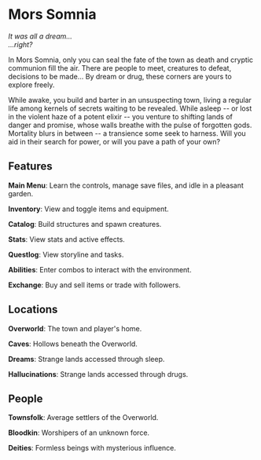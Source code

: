 Mors Somnia
===========

*It was all a dream...*
<br />
*...right?*

In Mors Somnia, only you can seal the fate of the town as death and cryptic communion fill the air. There are people to meet, creatures to defeat, decisions to be made... By dream or drug, these corners are yours to explore freely.

While awake, you build and barter in an unsuspecting town, living a regular life among kernels of secrets waiting to be revealed. While asleep -- or lost in the violent haze of a potent elixir -- you venture to shifting lands of danger and promise, whose walls breathe with the pulse of forgotten gods. Mortality blurs in between -- a transience some seek to harness. Will you aid in their search for power, or will you pave a path of your own?

Features
--------

**Main Menu**: Learn the controls, manage save files, and idle in a pleasant garden.

**Inventory**: View and toggle items and equipment.

**Catalog**: Build structures and spawn creatures.

**Stats**: View stats and active effects.

**Questlog**: View storyline and tasks.

**Abilities**: Enter combos to interact with the environment.

**Exchange**: Buy and sell items or trade with followers.

Locations
---------

**Overworld**: The town and player's home.

**Caves**: Hollows beneath the Overworld.

**Dreams**: Strange lands accessed through sleep.

**Hallucinations**: Strange lands accessed through drugs.

People
------

**Townsfolk**: Average settlers of the Overworld.

**Bloodkin**: Worshipers of an unknown force.

**Deities**: Formless beings with mysterious influence.
